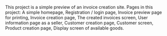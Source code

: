 This project is a simple preview of an invoice creation site. Pages in this project:
A simple homepage, 
Registration / login page, 
Invoice preview page for printing, 
Invoice creation page, 
The created invoices screen, 
User information page as a seller, 
Customer creation page, 
Customer screen, 
Product creation page, 
Display screen of available goods.
